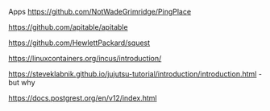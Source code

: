 Apps
https://github.com/NotWadeGrimridge/PingPlace

https://github.com/apitable/apitable


https://github.com/HewlettPackard/squest


https://linuxcontainers.org/incus/introduction/


https://steveklabnik.github.io/jujutsu-tutorial/introduction/introduction.html - but why

https://docs.postgrest.org/en/v12/index.html